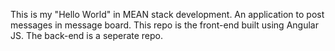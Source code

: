 This is my "Hello World" in MEAN stack development. An application to post messages in message board. This repo is the front-end built using Angular JS. The back-end is a seperate repo.